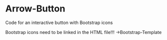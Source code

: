 # Arrow-Button

Code for an interactive button with Bootstrap icons

Bootstrap icons need to be linked in the HTML file!!! ->Bootstrap-Template
